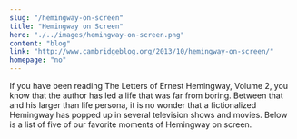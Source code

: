 ```yaml
--- 
slug: "/hemingway-on-screen"
title: "Hemingway on Screen"
hero: "./../images/hemingway-on-screen.png"
content: "blog"
link: "http://www.cambridgeblog.org/2013/10/hemingway-on-screen/"
homepage: "no"
---
```


If you have been reading The Letters of Ernest Hemingway, Volume 2, you know that the author has led a life that was far from boring. Between that and his larger than life persona, it is no wonder that a fictionalized Hemingway has popped up in several television shows and movies. Below is a list of five of our favorite moments of Hemingway on screen.